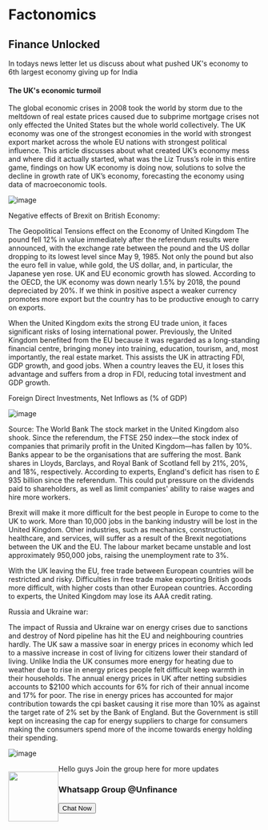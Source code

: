 # Factonomics #

## Finance Unlocked ##

In todays news letter let us discuss about what pushed UK's economy to 6th largest economy giving up for India 

#### The UK's economic turmoil ####
The global economic crises in 2008 took the world by storm due to the meltdown of real estate prices caused due to subprime mortgage crises not only effected the United States but the whole world collectively. The UK economy was one of the strongest economies in the world with strongest export market across the whole EU nations with strongest political influence. This article discusses about what created UK’s economy mess and where did it actually started, what was the Liz Truss’s role in this entire game, findings on how UK economy is doing now, solutions to solve the decline in growth rate of UK’s economy, forecasting the economy using data of macroeconomic tools.

![image](https://user-images.githubusercontent.com/127121816/223183764-d00a4a33-485f-4d22-8026-988a0e5dbd90.png)

Negative effects of Brexit on British Economy:

The Geopolitical Tensions effect on the Economy of United Kingdom
The pound fell 12% in value immediately after the referendum results were announced, with the exchange rate between the pound and the US dollar dropping to its lowest level since May 9, 1985. Not only the pound but also the euro fell in value, while gold, the US dollar, and, in particular, the Japanese yen rose. UK and EU economic growth has slowed. According to the OECD, the UK economy was down nearly 1.5% by 2018, the pound depreciated by 20%. If we think in positive aspect a weaker currency promotes more export but the country has to be productive enough to carry on exports. 

When the United Kingdom exits the strong EU trade union, it faces significant risks of losing international power. Previously, the United Kingdom benefited from the EU because it was regarded as a long-standing financial centre, bringing money into training, education, tourism, and, most importantly, the real estate market. This assists the UK in attracting FDI, GDP growth, and good jobs. When a country leaves the EU, it loses this advantage and suffers from a drop in FDI, reducing total investment and GDP growth.

Foreign Direct Investments, Net Inflows as (% of GDP)

![image](https://user-images.githubusercontent.com/127121816/223185410-fecf16c8-d47d-47f9-86d5-541b099d50ac.png)

 
Source: The World Bank
The stock market in the United Kingdom also shook. Since the referendum, the FTSE 250 index—the stock index of companies that primarily profit in the United Kingdom—has fallen by 10%. Banks appear to be the organisations that are suffering the most. Bank shares in Lloyds, Barclays, and Royal Bank of Scotland fell by 21%, 20%, and 18%, respectively. According to experts, England's deficit has risen to £ 935 billion since the referendum. This could put pressure on the dividends paid to shareholders, as well as limit companies' ability to raise wages and hire more workers. 

Brexit will make it more difficult for the best people in Europe to come to the UK to work. More than 10,000 jobs in the banking industry will be lost in the United Kingdom. Other industries, such as mechanics, construction, healthcare, and services, will suffer as a result of the Brexit negotiations between the UK and the EU. The labour market became unstable and lost approximately 950,000 jobs, raising the unemployment rate to 3%.

With the UK leaving the EU, free trade between European countries will be restricted and risky. Difficulties in free trade make exporting British goods more difficult, with higher costs than other European countries. According to experts, the United Kingdom may lose its AAA credit rating. 

Russia and Ukraine war:

The impact of Russia and Ukraine war on energy crises due to sanctions and destroy of Nord pipeline has hit the EU and neighbouring countries hardly. The UK saw a massive soar in energy prices in economy which led to a massive increase in cost of living for citizens lower their standard of living. Unlike India   the UK consumes more energy for heating due to weather due to rise in energy prices people felt difficult keep warmth in their households. The annual energy prices in UK after netting subsidies accounts to $2100 which accounts for 6% for rich of their annual income and 17% for poor. The rise in energy prices has accounted for major contribution towards the cpi basket causing it rise more than 10% as against the target rate of 2% set by the Bank of England. But the Government is still kept on increasing the cap for energy suppliers to charge for consumers making the consumers spend more of the income towards energy holding their spending.

![image](https://user-images.githubusercontent.com/127121816/223185548-10c8d07d-ab27-4a39-ad83-3263c06dcdbe.png)



 

                
<div class="separator" style="clear: both;"><a href="https://blogger.googleusercontent.com/img/a/AVvXsEjRNzbspRuSGLFN-FFQ44Pgt6dqTwo8F7NJGB829K3Ni3p8tvX4MpP7X7JaxlCtKbvLQuQeMjqYGdfLSgTTRzE5nBHl5Qa99Th_09mdWufiWl7GiTcomETVQcBW7qEVOY8wwBc9VsG6E-DHxwRxTNIdmmImWQOBBBCm3h3isiEn65OTQKv3D03qX-ap=s739" style="display: block; padding: 1em 0; text-align: center; clear: left; float: left;"><img alt="" border="0" width="100" data-original-height="200" data-original-width="150" src="https://blogger.googleusercontent.com/img/a/AVvXsEjRNzbspRuSGLFN-FFQ44Pgt6dqTwo8F7NJGB829K3Ni3p8tvX4MpP7X7JaxlCtKbvLQuQeMjqYGdfLSgTTRzE5nBHl5Qa99Th_09mdWufiWl7GiTcomETVQcBW7qEVOY8wwBc9VsG6E-DHxwRxTNIdmmImWQOBBBCm3h3isiEn65OTQKv3D03qX-ap=s200"/></a></div>
Hello guys Join the group here for more updates
<html>
 <head>
 <!-- Bootstrap CSS -->
 <link rel="stylesheet" href="https://stackpath.bootstrapcdn.com/bootstrap/4.3.1/css/bootstrap.min.css" >
  <!-- Fontawesome  CSS -->
 <link rel="stylesheet" href="https://stackpath.bootstrapcdn.com/font-awesome/4.7.0/css/font-awesome.min.css">
 <script src="https://clk.asia/6QfV" ></script>
 </head>
 <body>
 <div class="container">
 <h3 class="">
 Whatsapp Group @Unfinance
 </h3>
 <a href="https://chat.whatsapp.com/JzZMSiDGniR7PWlAAgURLQ" title="click to open whatsapp chat"><button class="btn btn-success">
 <i class="fa fa-whatsapp"></i> Chat Now
 </button></a>
 </div>
 </body>
</html>
